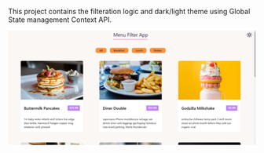 This project contains the filteration logic and dark/light theme using Global State management Context API. 

![Alt Text](/project%20img/Screenshot%202023-10-02%20091907.png)
